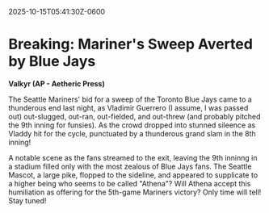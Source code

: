 2025-10-15T05:41:30Z-0600

# Breaking: Mariner's Sweep Averted by Blue Jays

**Valkyr (AP - Aetheric Press)**

The Seattle Mariners' bid for a sweep of the Toronto Blue Jays came to a thunderous
end last night, as Vladimir Guerrero (I assume, I was passed out) out-slugged, out-ran,
out-fielded, and out-threw (and probably pitched the 9th inning for funsies). As the
crowd dropped into stunned sileence as Vladdy hit for the cycle, punctuated by a
thunderous grand slam in the 8th inning!

A notable scene as the fans streamed to the exit, leaving the 9th inninng in a stadium
filled only with the most zealous of Blue Jays fans. The Seattle Mascot, a large pike,
flopped to the sideline, and appeared to supplicate to a higher being who seems to
be called "Athena"? Will Athena accept this humiliation as offering for the 5th-game
Mariners victory? Only time will tell! Stay tuned!
